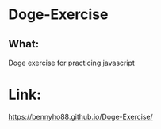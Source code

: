 # Doge-Exercise

## What:

Doge exercise for practicing javascript

# Link: 

https://bennyho88.github.io/Doge-Exercise/
